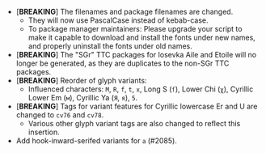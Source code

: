  * \[**BREAKING**\] The filenames and package filenames are changed.
   - They will now use PascalCase instead of kebab-case.
   - To package manager maintainers: Please upgrade your script to make it capable to download and install the fonts under new names, and properly uninstall the fonts under old names.
 * \[**BREAKING**\] The "SGr" TTC packages for Iosevka Aile and Etoile will no longer be generated, as they are duplicates to the non-SGr TTC packages.
 * \[**BREAKING**\] Reorder of glyph variants:
   - Influenced characters: `M`, `R`, `f`, `t`, `x`, Long S (`ſ`), Lower Chi (`χ`), Cyrillic Lower Em (`м`), Cyrillic Ya (`Я`, `я`), `5`.
 * \[**BREAKING**\] Tags for variant features for Cyrillic lowercase Er and U are changed to `cv76` and `cv78`.
     - Various other glyph variant tags are also changed to reflect this insertion.
 * Add hook-inward-serifed variants for `a` (#2085).
